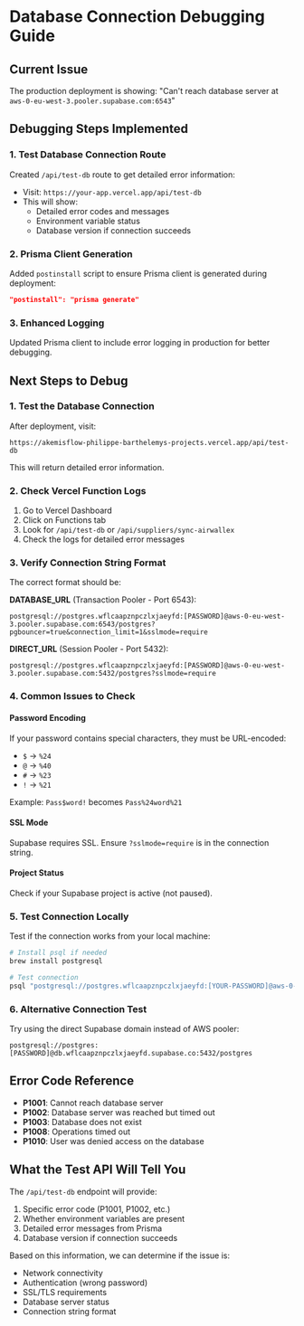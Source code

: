 # Database Connection Debugging Guide

## Current Issue
The production deployment is showing: "Can't reach database server at `aws-0-eu-west-3.pooler.supabase.com:6543`"

## Debugging Steps Implemented

### 1. Test Database Connection Route
Created `/api/test-db` route to get detailed error information:
- Visit: `https://your-app.vercel.app/api/test-db`
- This will show:
  - Detailed error codes and messages
  - Environment variable status
  - Database version if connection succeeds

### 2. Prisma Client Generation
Added `postinstall` script to ensure Prisma client is generated during deployment:
```json
"postinstall": "prisma generate"
```

### 3. Enhanced Logging
Updated Prisma client to include error logging in production for better debugging.

## Next Steps to Debug

### 1. Test the Database Connection
After deployment, visit:
```
https://akemisflow-philippe-barthelemys-projects.vercel.app/api/test-db
```

This will return detailed error information.

### 2. Check Vercel Function Logs
1. Go to Vercel Dashboard
2. Click on Functions tab
3. Look for `/api/test-db` or `/api/suppliers/sync-airwallex`
4. Check the logs for detailed error messages

### 3. Verify Connection String Format

The correct format should be:

**DATABASE_URL** (Transaction Pooler - Port 6543):
```
postgresql://postgres.wflcaapznpczlxjaeyfd:[PASSWORD]@aws-0-eu-west-3.pooler.supabase.com:6543/postgres?pgbouncer=true&connection_limit=1&sslmode=require
```

**DIRECT_URL** (Session Pooler - Port 5432):
```
postgresql://postgres.wflcaapznpczlxjaeyfd:[PASSWORD]@aws-0-eu-west-3.pooler.supabase.com:5432/postgres?sslmode=require
```

### 4. Common Issues to Check

#### Password Encoding
If your password contains special characters, they must be URL-encoded:
- `$` → `%24`
- `@` → `%40`
- `#` → `%23`
- `!` → `%21`

Example: `Pass$word!` becomes `Pass%24word%21`

#### SSL Mode
Supabase requires SSL. Ensure `?sslmode=require` is in the connection string.

#### Project Status
Check if your Supabase project is active (not paused).

### 5. Test Connection Locally
Test if the connection works from your local machine:

```bash
# Install psql if needed
brew install postgresql

# Test connection
psql "postgresql://postgres.wflcaapznpczlxjaeyfd:[YOUR-PASSWORD]@aws-0-eu-west-3.pooler.supabase.com:6543/postgres?sslmode=require"
```

### 6. Alternative Connection Test
Try using the direct Supabase domain instead of AWS pooler:

```
postgresql://postgres:[PASSWORD]@db.wflcaapznpczlxjaeyfd.supabase.co:5432/postgres
```

## Error Code Reference

- **P1001**: Cannot reach database server
- **P1002**: Database server was reached but timed out
- **P1003**: Database does not exist
- **P1008**: Operations timed out
- **P1010**: User was denied access on the database

## What the Test API Will Tell You

The `/api/test-db` endpoint will provide:
1. Specific error code (P1001, P1002, etc.)
2. Whether environment variables are present
3. Detailed error messages from Prisma
4. Database version if connection succeeds

Based on this information, we can determine if the issue is:
- Network connectivity
- Authentication (wrong password)
- SSL/TLS requirements
- Database server status
- Connection string format